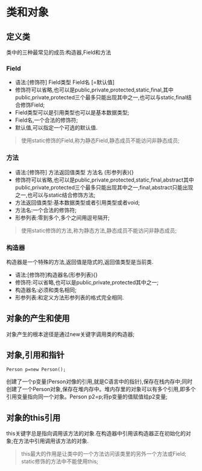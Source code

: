 # 类和对象

## 定义类
类中的三种最常见的成员:构造器,Field和方法
### Field
* 语法:[修饰符] Field类型 Field名 [=默认值]
* 修饰符可以省略,也可以是public,private,protected,static,final,其中public,private,protected三个最多只能出现其中之一,也可以与static,final结合修饰Field;
* Field类型可以是引用类型也可以是基本数据类型;
* Field名,一个合法的修饰符;
* 默认值,可以指定一个可选的默认值.
>使用static修饰的Field,称为静态Field,静态成员不能访问非静态成员;
### 方法
* 语法:[修饰符] 方法返回值类型 方法名 (形参列表){}
* 修饰符可以省略,也可以是public,private,protected,static,final,abstract其中public,private,protected三个最多只能出现其中之一,final,abstract只能出现之一,也可以与static结合修饰方法;
* 方法返回值类型:基本数据类型或者引用类型或者void;
* 方法名:一个合法的修饰符;
* 形参列表:零到多个,多个之间用逗号隔开;
>使用static修饰的方法,称为静态方法,静态成员不能访问非静态成员;
### 构造器
构造器是一个特殊的方法,返回值是隐式的,返回值类型是当前类.
* 语法:[修饰符]构造器名(形参列表){}
* 修饰符:可以省略,也可以是public,private,protected其中之一;
* 构造器名:必须和类名相同;
* 形参列表:和定义方法形参列表的格式完全相同.

## 对象的产生和使用
对象产生的根本途径是通过new关键字调用类的构造器;
## 对象,引用和指针
```txt
Person p=new Person();
```
创建了一个p变量(Person对像的引用,就是C语言中的指针),保存在栈内存中;同时创建了一个Person对象,保存在堆内存中。堆内存里的对象可以有多个引用,即多个引用变量指向同一个对象。Person p2=p;将p变量的值赋值给p2变量;
## 对象的this引用
this关键字总是指向调用该方法的对象.在构造器中引用该构造器正在初始化的对象;在方法中引用调用该方法的对象.
>this最大的作用是让类中的一个方法访问该类里的另外一个方法或Field;
>static修饰的方法中不能使用this;





